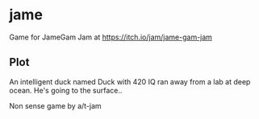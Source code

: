 # jame
Game for JameGam Jam at https://itch.io/jam/jame-gam-jam

## Plot
An intelligent duck named Duck with 420 IQ ran away from a lab at deep ocean. He's going to the surface..

Non sense game by a/t-jam
